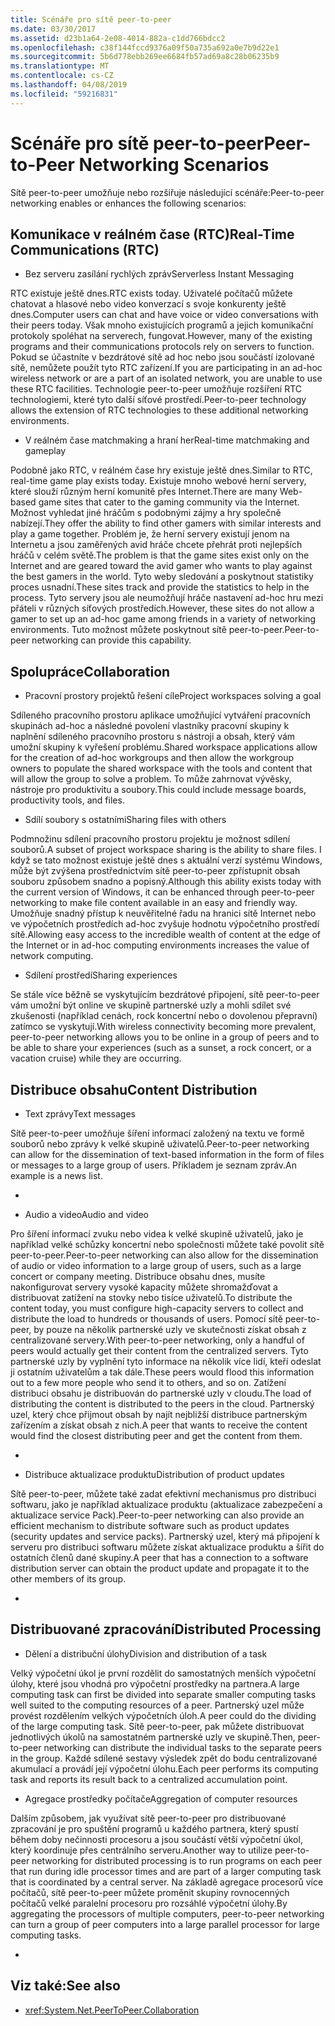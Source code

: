 ```yaml
---
title: Scénáře pro sítě peer-to-peer
ms.date: 03/30/2017
ms.assetid: d23b1a64-2e08-4014-882a-c1dd766bdcc2
ms.openlocfilehash: c38f144fccd9376a09f50a735a692a0e7b9d22e1
ms.sourcegitcommit: 5b6d778ebb269ee6684fb57ad69a8c28b06235b9
ms.translationtype: MT
ms.contentlocale: cs-CZ
ms.lasthandoff: 04/08/2019
ms.locfileid: "59216831"
---
```

# <a name="peer-to-peer-networking-scenarios"></a><span data-ttu-id="8fbc9-102">Scénáře pro sítě peer-to-peer</span><span class="sxs-lookup"><span data-stu-id="8fbc9-102">Peer-to-Peer Networking Scenarios</span></span>
<span data-ttu-id="8fbc9-103">Sítě peer-to-peer umožňuje nebo rozšiřuje následující scénáře:</span><span class="sxs-lookup"><span data-stu-id="8fbc9-103">Peer-to-peer networking enables or enhances the following scenarios:</span></span>  
  
## <a name="real-time-communications-rtc"></a><span data-ttu-id="8fbc9-104">Komunikace v reálném čase (RTC)</span><span class="sxs-lookup"><span data-stu-id="8fbc9-104">Real-Time Communications (RTC)</span></span>  
  
-   <span data-ttu-id="8fbc9-105">Bez serveru zasílání rychlých zpráv</span><span class="sxs-lookup"><span data-stu-id="8fbc9-105">Serverless Instant Messaging</span></span>  
  
 <span data-ttu-id="8fbc9-106">RTC existuje ještě dnes.</span><span class="sxs-lookup"><span data-stu-id="8fbc9-106">RTC exists today.</span></span> <span data-ttu-id="8fbc9-107">Uživatelé počítačů můžete chatovat a hlasové nebo video konverzací s svoje konkurenty ještě dnes.</span><span class="sxs-lookup"><span data-stu-id="8fbc9-107">Computer users can chat and have voice or video conversations with their peers today.</span></span> <span data-ttu-id="8fbc9-108">Však mnoho existujících programů a jejich komunikační protokoly spoléhat na serverech, fungovat.</span><span class="sxs-lookup"><span data-stu-id="8fbc9-108">However, many of the existing programs and their communications protocols rely on servers to function.</span></span> <span data-ttu-id="8fbc9-109">Pokud se účastníte v bezdrátové sítě ad hoc nebo jsou součástí izolované sítě, nemůžete použít tyto RTC zařízení.</span><span class="sxs-lookup"><span data-stu-id="8fbc9-109">If you are participating in an ad-hoc wireless network or are a part of an isolated network, you are unable to use these RTC facilities.</span></span> <span data-ttu-id="8fbc9-110">Technologie peer-to-peer umožňuje rozšíření RTC technologiemi, které tyto další síťové prostředí.</span><span class="sxs-lookup"><span data-stu-id="8fbc9-110">Peer-to-peer technology allows the extension of RTC technologies to these additional networking environments.</span></span>  
  
-   <span data-ttu-id="8fbc9-111">V reálném čase matchmaking a hraní her</span><span class="sxs-lookup"><span data-stu-id="8fbc9-111">Real-time matchmaking and gameplay</span></span>  
  
 <span data-ttu-id="8fbc9-112">Podobně jako RTC, v reálném čase hry existuje ještě dnes.</span><span class="sxs-lookup"><span data-stu-id="8fbc9-112">Similar to RTC, real-time game play exists today.</span></span> <span data-ttu-id="8fbc9-113">Existuje mnoho webové herní servery, které slouží různým herní komunitě přes Internet.</span><span class="sxs-lookup"><span data-stu-id="8fbc9-113">There are many Web-based game sites that cater to the gaming community via the Internet.</span></span> <span data-ttu-id="8fbc9-114">Možnost vyhledat jiné hráčům s podobnými zájmy a hry společně nabízejí.</span><span class="sxs-lookup"><span data-stu-id="8fbc9-114">They offer the ability to find other gamers with similar interests and play a game together.</span></span> <span data-ttu-id="8fbc9-115">Problém je, že herní servery existují jenom na Internetu a jsou zaměřených avid hráče chcete přehrát proti nejlepších hráčů v celém světě.</span><span class="sxs-lookup"><span data-stu-id="8fbc9-115">The problem is that the game sites exist only on the Internet and are geared toward the avid gamer who wants to play against the best gamers in the world.</span></span> <span data-ttu-id="8fbc9-116">Tyto weby sledování a poskytnout statistiky proces usnadní.</span><span class="sxs-lookup"><span data-stu-id="8fbc9-116">These sites track and provide the statistics to help in the process.</span></span> <span data-ttu-id="8fbc9-117">Tyto servery jsou ale neumožňují hráče nastavení ad-hoc hru mezi přáteli v různých síťových prostředích.</span><span class="sxs-lookup"><span data-stu-id="8fbc9-117">However, these sites do not allow a gamer to set up an ad-hoc game among friends in a variety of networking environments.</span></span> <span data-ttu-id="8fbc9-118">Tuto možnost můžete poskytnout sítě peer-to-peer.</span><span class="sxs-lookup"><span data-stu-id="8fbc9-118">Peer-to-peer networking can provide this capability.</span></span>  
  
## <a name="collaboration"></a><span data-ttu-id="8fbc9-119">Spolupráce</span><span class="sxs-lookup"><span data-stu-id="8fbc9-119">Collaboration</span></span>  
  
-   <span data-ttu-id="8fbc9-120">Pracovní prostory projektů řešení cíle</span><span class="sxs-lookup"><span data-stu-id="8fbc9-120">Project workspaces solving a goal</span></span>  
  
 <span data-ttu-id="8fbc9-121">Sdíleného pracovního prostoru aplikace umožňující vytváření pracovních skupinách ad-hoc a následné povolení vlastníky pracovní skupiny k naplnění sdíleného pracovního prostoru s nástroji a obsah, který vám umožní skupiny k vyřešení problému.</span><span class="sxs-lookup"><span data-stu-id="8fbc9-121">Shared workspace applications allow for the creation of ad-hoc workgroups and then allow the workgroup owners to populate the shared workspace with the tools and content that will allow the group to solve a problem.</span></span> <span data-ttu-id="8fbc9-122">To může zahrnovat vývěsky, nástroje pro produktivitu a soubory.</span><span class="sxs-lookup"><span data-stu-id="8fbc9-122">This could include message boards, productivity tools, and files.</span></span>  
  
-   <span data-ttu-id="8fbc9-123">Sdílí soubory s ostatními</span><span class="sxs-lookup"><span data-stu-id="8fbc9-123">Sharing files with others</span></span>  
  
 <span data-ttu-id="8fbc9-124">Podmnožinu sdílení pracovního prostoru projektu je možnost sdílení souborů.</span><span class="sxs-lookup"><span data-stu-id="8fbc9-124">A subset of project workspace sharing is the ability to share files.</span></span> <span data-ttu-id="8fbc9-125">I když se tato možnost existuje ještě dnes s aktuální verzí systému Windows, může být zvýšena prostřednictvím sítě peer-to-peer zpřístupnit obsah souboru způsobem snadno a popisný.</span><span class="sxs-lookup"><span data-stu-id="8fbc9-125">Although this ability exists today with the current version of Windows, it can be enhanced through peer-to-peer networking to make file content available in an easy and friendly way.</span></span> <span data-ttu-id="8fbc9-126">Umožňuje snadný přístup k neuvěřitelné řadu na hranici sítě Internet nebo ve výpočetních prostředích ad-hoc zvyšuje hodnotu výpočetního prostředí sítě.</span><span class="sxs-lookup"><span data-stu-id="8fbc9-126">Allowing easy access to the incredible wealth of content at the edge of the Internet or in ad-hoc computing environments increases the value of network computing.</span></span>  
  
-   <span data-ttu-id="8fbc9-127">Sdílení prostředí</span><span class="sxs-lookup"><span data-stu-id="8fbc9-127">Sharing experiences</span></span>  
  
 <span data-ttu-id="8fbc9-128">Se stále více běžně se vyskytujícím bezdrátové připojení, sítě peer-to-peer vám umožní být online ve skupině partnerské uzly a mohli sdílet své zkušenosti (například cenách, rock koncertní nebo o dovolenou přepravní) zatímco se vyskytují.</span><span class="sxs-lookup"><span data-stu-id="8fbc9-128">With wireless connectivity becoming more prevalent, peer-to-peer networking allows you to be online in a group of peers and to be able to share your experiences (such as a sunset, a rock concert, or a vacation cruise) while they are occurring.</span></span>  
  
## <a name="content-distribution"></a><span data-ttu-id="8fbc9-129">Distribuce obsahu</span><span class="sxs-lookup"><span data-stu-id="8fbc9-129">Content Distribution</span></span>  
  
-   <span data-ttu-id="8fbc9-130">Text zprávy</span><span class="sxs-lookup"><span data-stu-id="8fbc9-130">Text messages</span></span>  
  
 <span data-ttu-id="8fbc9-131">Sítě peer-to-peer umožňuje šíření informací založený na textu ve formě souborů nebo zprávy k velké skupině uživatelů.</span><span class="sxs-lookup"><span data-stu-id="8fbc9-131">Peer-to-peer networking can allow for the dissemination of text-based information in the form of files or messages to a large group of users.</span></span> <span data-ttu-id="8fbc9-132">Příkladem je seznam zpráv.</span><span class="sxs-lookup"><span data-stu-id="8fbc9-132">An example is a news list.</span></span>  
  
-  
  
-   <span data-ttu-id="8fbc9-133">Audio a video</span><span class="sxs-lookup"><span data-stu-id="8fbc9-133">Audio and video</span></span>  
  
 <span data-ttu-id="8fbc9-134">Pro šíření informací zvuku nebo videa k velké skupině uživatelů, jako je například velké schůzky koncertní nebo společnosti můžete také povolit sítě peer-to-peer.</span><span class="sxs-lookup"><span data-stu-id="8fbc9-134">Peer-to-peer networking can also allow for the dissemination of audio or video information to a large group of users, such as a large concert or company meeting.</span></span> <span data-ttu-id="8fbc9-135">Distribuce obsahu dnes, musíte nakonfigurovat servery vysoké kapacity můžete shromažďovat a distribuovat zatížení na stovky nebo tisíce uživatelů.</span><span class="sxs-lookup"><span data-stu-id="8fbc9-135">To distribute the content today, you must configure high-capacity servers to collect and distribute the load to hundreds or thousands of users.</span></span> <span data-ttu-id="8fbc9-136">Pomocí sítě peer-to-peer, by pouze na několik partnerské uzly ve skutečnosti získat obsah z centralizované servery.</span><span class="sxs-lookup"><span data-stu-id="8fbc9-136">With peer-to-peer networking, only a handful of peers would actually get their content from the centralized servers.</span></span> <span data-ttu-id="8fbc9-137">Tyto partnerské uzly by vyplnění tyto informace na několik více lidí, kteří odeslat ji ostatním uživatelům a tak dále.</span><span class="sxs-lookup"><span data-stu-id="8fbc9-137">These peers would flood this information out to a few more people who send it to others, and so on.</span></span> <span data-ttu-id="8fbc9-138">Zatížení distribuci obsahu je distribuován do partnerské uzly v cloudu.</span><span class="sxs-lookup"><span data-stu-id="8fbc9-138">The load of distributing the content is distributed to the peers in the cloud.</span></span> <span data-ttu-id="8fbc9-139">Partnerský uzel, který chce přijmout obsah by najít nejbližší distribuce partnerským zařízením a získat obsah z nich.</span><span class="sxs-lookup"><span data-stu-id="8fbc9-139">A peer that wants to receive the content would find the closest distributing peer and get the content from them.</span></span>  
  
-  
  
-   <span data-ttu-id="8fbc9-140">Distribuce aktualizace produktu</span><span class="sxs-lookup"><span data-stu-id="8fbc9-140">Distribution of product updates</span></span>  
  
 <span data-ttu-id="8fbc9-141">Sítě peer-to-peer, můžete také zadat efektivní mechanismus pro distribuci softwaru, jako je například aktualizace produktu (aktualizace zabezpečení a aktualizace service Pack).</span><span class="sxs-lookup"><span data-stu-id="8fbc9-141">Peer-to-peer networking can also provide an efficient mechanism to distribute software such as product updates (security updates and service packs).</span></span> <span data-ttu-id="8fbc9-142">Partnerský uzel, který má připojení k serveru pro distribuci softwaru můžete získat aktualizace produktu a šířit do ostatních členů dané skupiny.</span><span class="sxs-lookup"><span data-stu-id="8fbc9-142">A peer that has a connection to a software distribution server can obtain the product update and propagate it to the other members of its group.</span></span>  
  
-  
  
## <a name="distributed-processing"></a><span data-ttu-id="8fbc9-143">Distribuované zpracování</span><span class="sxs-lookup"><span data-stu-id="8fbc9-143">Distributed Processing</span></span>  
  
-   <span data-ttu-id="8fbc9-144">Dělení a distribuční úlohy</span><span class="sxs-lookup"><span data-stu-id="8fbc9-144">Division and distribution of a task</span></span>  
  
 <span data-ttu-id="8fbc9-145">Velký výpočetní úkol je první rozdělit do samostatných menších výpočetní úlohy, které jsou vhodná pro výpočetní prostředky na partnera.</span><span class="sxs-lookup"><span data-stu-id="8fbc9-145">A large computing task can first be divided into separate smaller computing tasks well suited to the computing resources of a peer.</span></span> <span data-ttu-id="8fbc9-146">Partnerský uzel může provést rozdělením velkých výpočetních úloh.</span><span class="sxs-lookup"><span data-stu-id="8fbc9-146">A peer could do the dividing of the large computing task.</span></span> <span data-ttu-id="8fbc9-147">Sítě peer-to-peer, pak můžete distribuovat jednotlivých úkolů na samostatném partnerské uzly ve skupině.</span><span class="sxs-lookup"><span data-stu-id="8fbc9-147">Then, peer-to-peer networking can distribute the individual tasks to the separate peers in the group.</span></span> <span data-ttu-id="8fbc9-148">Každé sdílené sestavy výsledek zpět do bodu centralizované akumulací a provádí její výpočetní úlohu.</span><span class="sxs-lookup"><span data-stu-id="8fbc9-148">Each peer performs its computing task and reports its result back to a centralized accumulation point.</span></span>  
  
-   <span data-ttu-id="8fbc9-149">Agregace prostředky počítače</span><span class="sxs-lookup"><span data-stu-id="8fbc9-149">Aggregation of computer resources</span></span>  
  
 <span data-ttu-id="8fbc9-150">Dalším způsobem, jak využívat sítě peer-to-peer pro distribuované zpracování je pro spuštění programů u každého partnera, který spustí během doby nečinnosti procesoru a jsou součástí větší výpočetní úkol, který koordinuje přes centrálního serveru.</span><span class="sxs-lookup"><span data-stu-id="8fbc9-150">Another way to utilize peer-to-peer networking for distributed processing is to run programs on each peer that run during idle processor times and are part of a larger computing task that is coordinated by a central server.</span></span> <span data-ttu-id="8fbc9-151">Na základě agregace procesorů více počítačů, sítě peer-to-peer můžete proměnit skupiny rovnocenných počítačů velké paralelní procesoru pro rozsáhlé výpočetní úlohy.</span><span class="sxs-lookup"><span data-stu-id="8fbc9-151">By aggregating the processors of multiple computers, peer-to-peer networking can turn a group of peer computers into a large parallel processor for large computing tasks.</span></span>  
  
-  
  
## <a name="see-also"></a><span data-ttu-id="8fbc9-152">Viz také:</span><span class="sxs-lookup"><span data-stu-id="8fbc9-152">See also</span></span>

- <xref:System.Net.PeerToPeer.Collaboration>
